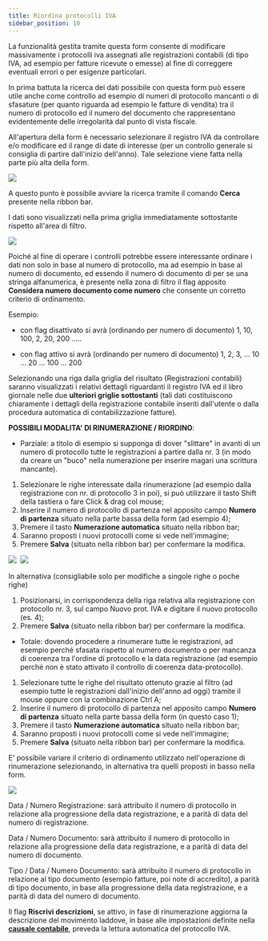```yaml
---
title: Riordina protocolli IVA
sidebar_position: 10
---
```


La funzionalità gestita tramite questa form consente di modificare massivamente i protocolli iva assegnati alle registrazioni contabili (di tipo IVA, ad esempio per fatture ricevute o emesse) al fine di correggere eventuali errori o per esigenze particolari.

In prima battuta la ricerca dei dati possibile con questa form può essere utile anche come controllo ad esempio di numeri di protocollo mancanti o di sfasature (per quanto riguarda ad esempio le fatture di vendita) tra il numero di protocollo ed il numero del documento che rappresentano evidentemente delle irregolarità dal punto di vista fiscale.

All'apertura della form è necessario selezionare il registro IVA da controllare e/o modificare ed il range di date di interesse (per un controllo generale si consiglia di partire dall'inizio dell'anno). Tale selezione viene fatta nella parte più alta della form.

![](/img/it-it/finance-area/ledger-records/records/rearrange-vat-reference-number/image01.png)

A questo punto è possibile avviare la ricerca tramite il comando **Cerca** presente nella ribbon bar.

I dati sono visualizzati nella prima griglia immediatamente sottostante rispetto all'area di filtro.

![](/img/it-it/finance-area/ledger-records/records/rearrange-vat-reference-number/image02.png)

Poiché al fine di operare i controlli potrebbe essere interessante ordinare i dati non solo in base al numero di protocollo, ma ad esempio in base al numero di documento, ed essendo il numero di documento di per se una stringa alfanumerica, è presente nella zona di filtro il flag apposito **Considera numero documento come numero** che consente un corretto criterio di ordinamento.

Esempio:

- con flag disattivato si avrà (ordinando per numero di documento) 1, 10, 100, 2, 20, 200 .....

- con flag attivo si avrà (ordinando per numero di documento) 1, 2, 3, ... 10 ... 20 ... 100 ... 200

Selezionando una riga dalla griglia del risultato (Registrazioni contabili) saranno visualizzati i relativi dettagli riguardanti il registro IVA ed il libro giornale nelle due **ulteriori griglie sottostanti** (tali dati costituiscono chiaramente i dettagli della registrazione contabile inseriti dall'utente o dalla procedura automatica di contabilizzazione fatture).

**POSSIBILI MODALITA' DI RINUMERAZIONE / RIORDINO**:

- Parziale: a titolo di esempio si supponga di dover "slittare" in avanti di un numero di protocollo tutte le registrazioni a partire dalla nr. 3 (in modo da creare un "buco" nella numerazione per inserire magari una scrittura mancante).


 1. Selezionare le righe interessate dalla rinumerazione (ad esempio dalla registrazione con nr. di protocollo 3 in poi), si può utilizzare il tasto Shift della tastiera o fare Click & drag col mouse;
 2. Inserire il numero di protocollo di partenza nel apposito campo **Numero di partenza** situato nella parte bassa della form (ad esempio 4);
 3. Premere il tasto **Numerazione automatica** situato nella ribbon bar;
 4. Saranno proposti i nuovi protocolli come si vede nell'immagine;
 5. Premere **Salva** (situato nella ribbon bar) per confermare la modifica.

![](/img/it-it/finance-area/ledger-records/records/rearrange-vat-reference-number/image03.png)  ![](/img/it-it/finance-area/ledger-records/records/rearrange-vat-reference-number/image04.png)

In alternativa (consigliabile solo per modifiche a singole righe o poche righe)


 1. Posizionarsi, in corrispondenza della riga relativa alla registrazione con protocollo nr. 3, sul campo Nuovo prot. IVA e digitare il nuovo protocollo (es. 4);
 2. Premere **Salva** (situato nella ribbon bar) per confermare la modifica.

- Totale: dovendo procedere a rinumerare tutte le registrazioni, ad esempio perché sfasata rispetto al numero documento o per mancanza di coerenza tra l'ordine di protocollo e la data registrazione (ad esempio perché non è stato attivato il controllo di coerenza data-protocollo).


 1. Selezionare tutte le righe del risultato ottenuto grazie al filtro (ad esempio tutte le registrazioni dall'inizio dell'anno ad oggi) tramite il mouse oppure con la combinazione Ctrl A;
 2. Inserire il numero di protocollo di partenza nel apposito campo **Numero di partenza** situato nella parte bassa della form (in questo caso 1);
 3. Premere il tasto **Numerazione automatica** situato nella ribbon bar;
 4. Saranno proposti i nuovi protocolli come si vede nell'immagine;
 5. Premere **Salva** (situato nella ribbon bar) per confermare la modifica.

E' possibile variare il criterio di ordinamento utilizzato nell'operazione di rinumerazione selezionando, in alternativa tra quelli proposti in basso nella form.

![](/img/it-it/finance-area/ledger-records/records/rearrange-vat-reference-number/image05.png)

Data / Numero Registrazione: sarà attribuito il numero di protocollo in relazione alla progressione della data registrazione, e a parità di data del numero di registrazione.

Data / Numero Documento: sarà attribuito il numero di protocollo in relazione alla progressione della data registrazione, e a parità di data del numero di documento.

Tipo / Data / Numero Documento: sarà attribuito il numero di protocollo in relazione al tipo documento (esempio fatture, poi note di accredito), a parità di tipo documento, in base alla progressione della data registrazione, e a parità di data del numero di documento.

Il flag **Riscrivi descrizioni**, se attivo, in fase di rinumerazione aggiorna la descrizione del movimento laddove, in base alle impostazioni definite nella **[causale contabile](/docs/configurations/tables/finance/ledger-records-templates/insert-ledger-records-templates)**, preveda la lettura automatica del protocollo IVA. 






